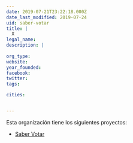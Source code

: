 ```yaml
---
date: 2019-07-21T23:22:18.000Z
date_last_modified: 2019-07-24
uid: saber-votar
title: |
  X
legal_name: 
description: |
  
org_type: 
website: 
year_founded: 
facebook: 
twitter: 
tags:

cities: 


---
```


Esta organización tiene los siguientes proyectos:

- [Saber Votar](/proyectos/saber-votar)
